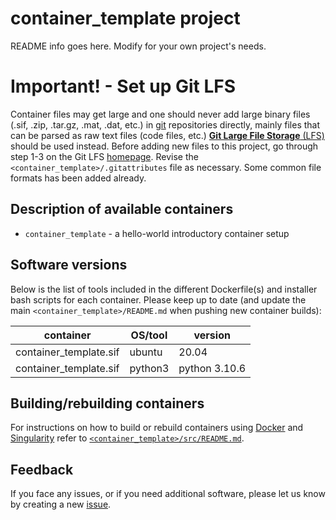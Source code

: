 # container_template project

README info goes here. Modify for your own project's needs.

# Important! - Set up Git LFS

Container files may get large and one should never add large binary files (.sif, .zip, .tar.gz, .mat, .dat, etc.) in [git](https://git-scm.com) repositories directly, mainly files that can be parsed as raw text files (code files, etc.)
[**Git Large File Storage** (LFS)](https://git-lfs.github.com) should be used instead. 
Before adding new files to this project, go through step 1-3 on the Git LFS [homepage](https://git-lfs.github.com). 
Revise the `<container_template>/.gitattributes` file as necessary. Some common file formats has been added already.

## Description of available containers

* ``container_template`` - a hello-world introductory container setup

## Software versions

Below is the list of tools included in the different Dockerfile(s) and installer bash scripts for each container.
Please keep up to date (and update the main `<container_template>/README.md` when pushing new container builds):
  
  | container               | OS/tool             | version
  | ----------------------- | ------------------- | ----------------------------------------
  | container_template.sif  | ubuntu              | 20.04
  | container_template.sif  | python3             | python 3.10.6

## Building/rebuilding containers

For instructions on how to build or rebuild containers using [Docker](https://www.docker.com) and [Singularity](https://docs.sylabs.io) refer to [`<container_template>/src/README.md`](https://github.com/espenhgn/container_template/blob/main/src/README.md).

## Feedback

If you face any issues, or if you need additional software, please let us know by creating a new [issue](https://github.com/espenhgn/container_template/issues/new).
